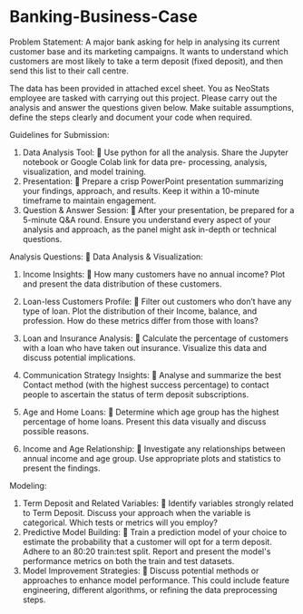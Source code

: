 # Banking-Business-Case

Problem Statement: A major bank asking for help in analysing its current
customer base and its marketing campaigns. It wants to understand which customers are most likely
to take a term deposit (fixed deposit), and then send this list to their call centre.

The data has been provided in attached excel sheet. You as NeoStats employee are tasked with
carrying out this project. Please carry out the analysis and answer the questions given below.
Make suitable assumptions, define the steps clearly and document your code when required.

Guidelines for Submission:
1. Data Analysis Tool:
 Use python for all the analysis. Share the Jupyter notebook or Google Colab link for data pre-
processing, analysis, visualization, and model training.
2. Presentation:
 Prepare a crisp PowerPoint presentation summarizing your findings, approach, and results.
Keep it within a 10-minute timeframe to maintain engagement.
3. Question &amp; Answer Session:
 After your presentation, be prepared for a 5-minute Q&amp;A round. Ensure you understand
every aspect of your analysis and approach, as the panel might ask in-depth or technical
questions.

Analysis Questions:
 Data Analysis &amp; Visualization:
1. Income Insights:
 How many customers have no annual income? Plot and present the data distribution
of these customers.
2. Loan-less Customers Profile:
 Filter out customers who don’t have any type of loan. Plot the distribution of their
Income, balance, and profession. How do these metrics differ from those with
loans?
3. Loan and Insurance Analysis:
 Calculate the percentage of customers with a loan who have taken out insurance.
Visualize this data and discuss potential implications.

4. Communication Strategy Insights:
 Analyse and summarize the best Contact method (with the highest success
percentage) to contact people to ascertain the status of term deposit subscriptions.
5. Age and Home Loans:
 Determine which age group has the highest percentage of home loans. Present this
data visually and discuss possible reasons.
6. Income and Age Relationship:
 Investigate any relationships between annual income and age group. Use
appropriate plots and statistics to present the findings.

Modeling:
1. Term Deposit and Related Variables:
 Identify variables strongly related to Term Deposit. Discuss your approach when the
variable is categorical. Which tests or metrics will you employ?
2. Predictive Model Building:
 Train a prediction model of your choice to estimate the probability that a customer
will opt for a term deposit. Adhere to an 80:20 train:test split. Report and present
the model&#39;s performance metrics on both the train and test datasets.
3. Model Improvement Strategies:
 Discuss potential methods or approaches to enhance model performance. This could
include feature engineering, different algorithms, or refining the data preprocessing
steps.
